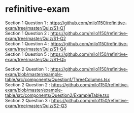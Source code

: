 # refinitive-exam
Section 1 Question 1 : https://github.com/milo1150/refinitive-exam/tree/master/Quiz/S1-Q1 <br />
Section 1 Question 2 : https://github.com/milo1150/refinitive-exam/tree/master/Quiz/S1-Q2 <br />
Section 1 Question 4 : https://github.com/milo1150/refinitive-exam/tree/master/Quiz/S1-Q4 <br />
Section 1 Question 5 : https://github.com/milo1150/refinitive-exam/tree/master/Quiz/S1-Q5 <br />

Section 2 Question 1 : https://github.com/milo1150/refinitive-exam/blob/master/example-table/src/components/Question1/ThreeColumns.tsx <br />
Section 2 Question 2 : https://github.com/milo1150/refinitive-exam/blob/master/example-table/src/components/Question2/ExampleTable.tsx <br />
Section 2 Question 3 : https://github.com/milo1150/refinitive-exam/tree/master/Quiz/S2-Q3
